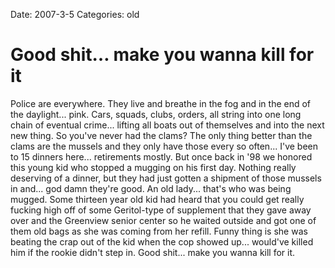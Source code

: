 Date: 2007-3-5
Categories: old

# Good shit… make you wanna kill for it

Police are everywhere.  They live and breathe in the fog and in the end of the daylight... pink.  Cars, squads, clubs, orders, all string into one long chain of eventual crime... lifting all boats out of themselves and into the next new thing.  So you've never had the clams?  The only thing better than the clams are the mussels and they only have those every so often... I've been to 15 dinners here... retirements mostly.  But once back in '98 we honored this young kid who stopped a mugging on his first day.  Nothing really deserving of a dinner, but they had just  gotten a shipment of those mussels in and... god damn they're good.  An old lady... that's who was being mugged.  Some thirteen year old kid had heard that you could get really fucking high off of some Geritol-type of supplement that they gave away over and the Greenview senior center so he waited outside and got one of them old bags as she was coming from her refill.   Funny thing is she was beating the crap out of the kid when the cop showed up... would've killed him if the rookie didn't step in.  Good shit... make you wanna kill for it.

